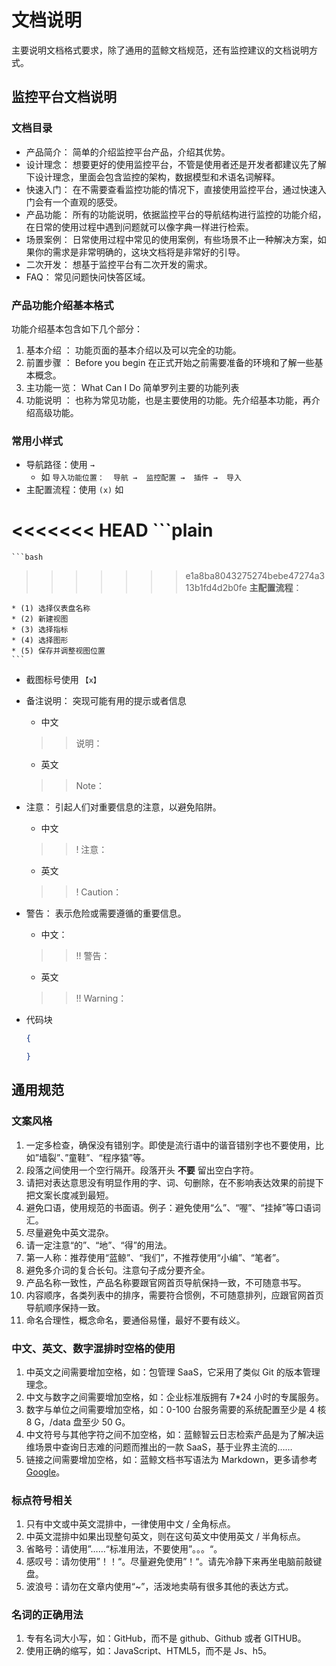 # 文档说明

主要说明文档格式要求，除了通用的蓝鲸文档规范，还有监控建议的文档说明方式。

## 监控平台文档说明

### 文档目录

* 产品简介： 简单的介绍监控平台产品，介绍其优势。
* 设计理念： 想要更好的使用监控平台，不管是使用者还是开发者都建议先了解下设计理念，里面会包含监控的架构，数据模型和术语名词解释。
* 快速入门： 在不需要查看监控功能的情况下，直接使用监控平台，通过快速入门会有一个直观的感受。
* 产品功能： 所有的功能说明，依据监控平台的导航结构进行监控的功能介绍，在日常的使用过程中遇到问题就可以像字典一样进行检索。
* 场景案例： 日常使用过程中常见的使用案例，有些场景不止一种解决方案，如果你的需求是非常明确的，这块文档将是非常好的引导。
* 二次开发： 想基于监控平台有二次开发的需求。
* FAQ：  常见问题快问快答区域。

### 产品功能介绍基本格式

功能介绍基本包含如下几个部分：

1. 基本介绍 ： 功能页面的基本介绍以及可以完全的功能。
2. 前置步骤 ： Before you begin 在正式开始之前需要准备的环境和了解一些基本概念。
3. 主功能一览： What Can I Do  简单罗列主要的功能列表
4. 功能说明 ： 也称为常见功能，也是主要使用的功能。先介绍基本功能，再介绍高级功能。

### 常用小样式

* 导航路径：使用 `→`
    * 如 `导入功能位置：  导航 →  监控配置 →  插件 →  导入`
* 主配置流程：使用 `(x)` 如

<<<<<<< HEAD
    ```plain
=======
    ```bash
>>>>>>> e1a8ba8043275274bebe47274a313b1fd4d2b0fe
    **主配置流程**：

    * (1) 选择仪表盘名称
    * (2) 新建视图
    * (3) 选择指标
    * (4) 选择图形
    * (5) 保存并调整视图位置
    ```

* 截图标号使用 `【x】`

* 备注说明： 突现可能有用的提示或者信息

    * 中文

    >> 说明：

    * 英文

    >> Note：

* 注意： 引起人们对重要信息的注意，以避免陷阱。

    * 中文

    >> ! 注意：

    * 英文

    >> ! Caution：

* 警告： 表示危险或需要遵循的重要信息。

    * 中文：

    >> !! 警告：

    * 英文

    >> !! Warning：

* 代码块

    ```json
    {

    }
    ```

## 通用规范

### 文案风格

1. 一定多检查，确保没有错别字。即使是流行语中的谐音错别字也不要使用，比如”墙裂”、”童鞋”、“程序猿”等。
2. 段落之间使用一个空行隔开。段落开头 **不要** 留出空白字符。
3. 请把对表达意思没有明显作用的字、词、句删除，在不影响表达效果的前提下把文案长度减到最短。
4. 避免口语，使用规范的书面语。例子：避免使用“么”、“喔”、“挂掉”等口语词汇。
5. 尽量避免中英文混杂。
6. 请一定注意“的”、“地”、“得”的用法。
7. 第一人称：推荐使用“蓝鲸”、“我们”，不推荐使用“小编”、“笔者”。
8. 避免多介词的复合长句。注意句子成分要齐全。
9. 产品名称一致性，产品名称要跟官网首页导航保持一致，不可随意书写。
10. 内容顺序，各类列表中的排序，需要符合惯例，不可随意排列，应跟官网首页导航顺序保持一致。
11. 命名合理性，概念命名，要通俗易懂，最好不要有歧义。

### 中文、英文、数字混排时空格的使用

1. 中英文之间需要增加空格，如：包管理 SaaS，它采用了类似 Git 的版本管理理念。
2. 中文与数字之间需要增加空格，如：企业标准版拥有 7*24 小时的专属服务。
3. 数字与单位之间需要增加空格，如：0-100 台服务需要的系统配置至少是 4 核 8 G，/data 盘至少 50 G。
4. 中文符号与其他字符之间不加空格，如：蓝鲸智云日志检索产品是为了解决运维场景中查询日志难的问题而推出的一款 SaaS，基于业界主流的……
5. 链接之间需要增加空格，如：蓝鲸文档书写语法为 Markdown，更多请参考 [Google](.)。

### 标点符号相关

1. 只有中文或中英文混排中，一律使用中文 / 全角标点。
2. 中英文混排中如果出现整句英文，则在这句英文中使用英文 / 半角标点。
3. 省略号：请使用”……“标准用法，不要使用”。。。“。
4. 感叹号：请勿使用”！！“。尽量避免使用”！“。请先冷静下来再坐电脑前敲键盘。
5. 波浪号：请勿在文章内使用“~”，活泼地卖萌有很多其他的表达方式。

### 名词的正确用法

1. 专有名词大小写，如：GitHub，而不是 github、Github 或者 GITHUB。
2. 使用正确的缩写，如：JavaScript、HTML5，而不是 Js、h5。
